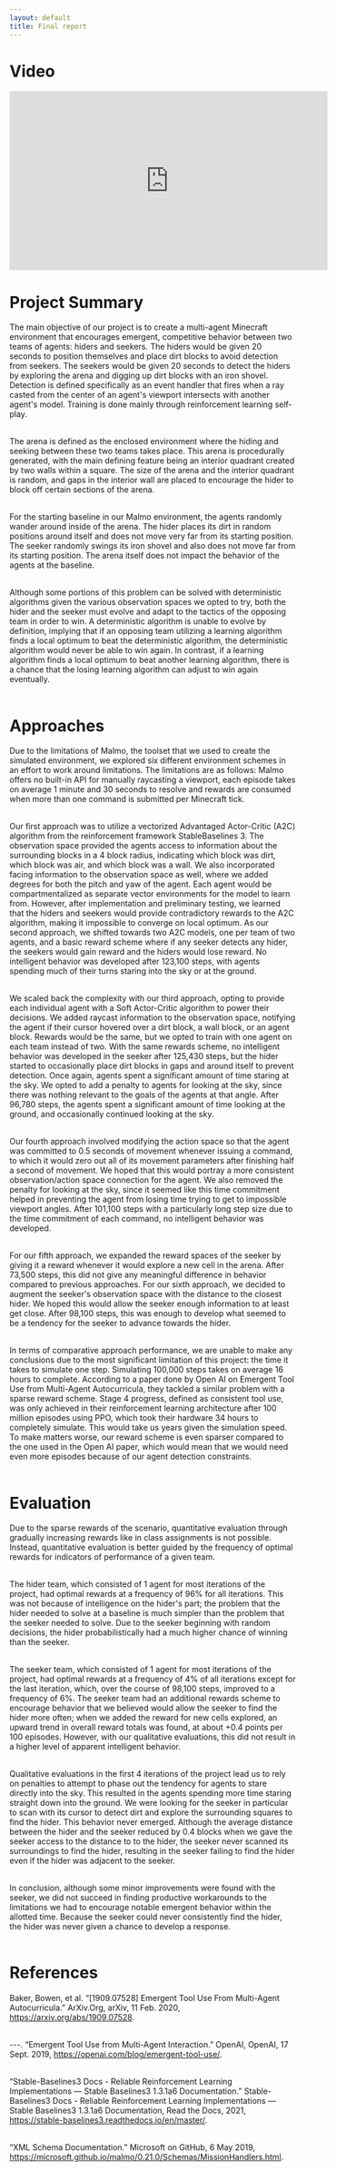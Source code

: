 ```yaml
---
layout: default
title: Final report
---
```



# Video
<p align="center">
  <iframe width="560" height="315" src="https://www.youtube.com/embed/SwRPLrt1Y5A" frameborder="0" allow="accelerometer; autoplay;clipboard-write; encrypted-media; gyroscope; picture-in-picture" allowfullscreen></iframe>
</p>

# Project Summary
The main objective of our project is to create a multi-agent Minecraft environment that encourages emergent, competitive behavior between two teams of agents: hiders and seekers. The hiders would be given 20 seconds to position themselves and place dirt blocks to avoid detection from seekers. The seekers would be given 20 seconds to detect the hiders by exploring the arena and digging up dirt blocks with an iron shovel. Detection is defined specifically as an event handler that fires when a ray casted from the center of an agent's viewport intersects with another agent's model. Training is done mainly through reinforcement learning self-play. <br/> <br/>

The arena is defined as the enclosed environment where the hiding and seeking between these two teams takes place. This arena is procedurally generated, with the main defining feature being an interior quadrant created by two walls within a square. The size of the arena and the interior quadrant is random, and gaps in the interior wall are placed to encourage the hider to block off certain sections of the arena. <br/> <br/>

For the starting baseline in our Malmo environment, the agents randomly wander around inside of the arena. The hider places its dirt in random positions around itself and does not move very far from its starting position. The seeker randomly swings its iron shovel and also does not move far from its starting position. The arena itself does not impact the behavior of the agents at the baseline. <br/> <br/>

Although some portions of this problem can be solved with deterministic algorithms given the various observation spaces we opted to try, both the hider and the seeker must evolve and adapt to the tactics of the opposing team in order to win. A deterministic algorithm is unable to evolve by definition, implying that if an opposing team utilizing a learning algorithm finds a local optimum to beat the deterministic algorithm, the deterministic algorithm would never be able to win again. In contrast, if a learning algorithm finds a local optimum to beat another learning algorithm, there is a chance that the losing learning algorithm can adjust to win again eventually. <br/> <br/>


# Approaches

Due to the limitations of Malmo, the toolset that we used to create the simulated environment, we explored six different environment schemes in an effort to work around limitations. The limitations are as follows: Malmo offers no built-in API for manually raycasting a viewport, each episode takes on average 1 minute and 30 seconds to resolve and rewards are consumed when more than one command is submitted per Minecraft tick. <br/><br/>

Our first approach was to utilize a vectorized Advantaged Actor-Critic (A2C) algorithm from the reinforcement framework StableBaselines 3. The observation space provided the agents access to information about the surrounding blocks in a 4 block radius, indicating which block was dirt, which block was air, and which block was a wall. We also incorporated facing information to the observation space as well, where we added degrees for both the pitch and yaw of the agent. Each agent would be compartmentalized as separate vector environments for the model to learn from. However, after implementation and preliminary testing, we learned that the hiders and seekers would provide contradictory rewards to the A2C algorithm, making it impossible to converge on local optimum. As our second approach, we shifted towards two A2C models, one per team of two agents, and a basic reward scheme where if any seeker detects any hider, the seekers would gain reward and the hiders would lose reward. No intelligent behavior was developed after 123,100 steps, with agents spending much of their turns staring into the sky or at the ground. <br/><br/>

We scaled back the complexity with our third approach, opting to provide each individual agent with a Soft Actor-Critic algorithm to power their decisions. We added raycast information to the observation space, notifying the agent if their cursor hovered over a dirt block, a wall block, or an agent block. Rewards would be the same, but we opted to train with one agent on each team instead of two. With the same rewards scheme, no intelligent behavior was developed in the seeker after 125,430 steps, but the hider started to occasionally place dirt blocks in gaps and around itself to prevent detection. Once again, agents spent a significant amount of time staring at the sky. We opted to add a penalty to agents for looking at the sky, since there was nothing relevant to the goals of the agents at that angle. After 96,780 steps, the agents spent a significant amount of time looking at the ground, and occasionally continued looking at the sky. <br/><br/>

Our fourth approach involved modifying the action space so that the agent was committed to 0.5 seconds of movement whenever issuing a command, to which it would zero out all of its movement parameters after finishing half a second of movement. We hoped that this would portray a more consistent observation/action space connection for the agent. We also removed the penalty for looking at the sky, since it seemed like this time commitment helped in preventing the agent from losing time trying to get to impossible viewport angles. After 101,100 steps with a particularly long step size due to the time commitment of each command, no intelligent behavior was developed. <br/><br/>

For our fifth approach, we expanded the reward spaces of the seeker by giving it a reward whenever it would explore a new cell in the arena. After 73,500 steps, this did not give any meaningful difference in behavior compared to previous approaches. For our sixth approach, we decided to augment the seeker's observation space with the distance to the closest hider. We hoped this would allow the seeker enough information to at least get close. After 98,100 steps, this was enough to develop what seemed to be a tendency for the seeker to advance towards the hider. <br/><br/>

In terms of comparative approach performance, we are unable to make any conclusions due to the most significant limitation of this project: the time it takes to simulate one step. Simulating 100,000 steps takes on average 16 hours to complete. According to a paper done by Open AI on Emergent Tool Use from Multi-Agent Autocurricula, they tackled a similar problem with a sparse reward scheme. Stage 4 progress, defined as consistent tool use, was only achieved in their reinforcement learning architecture after 100 million episodes using PPO, which took their hardware 34 hours to completely simulate. This would take us years given the simulation speed. To make matters worse, our reward scheme is even sparser compared to the one used in the Open AI paper, which would mean that we would need even more episodes because of our agent detection constraints. <br/><br/>

# Evaluation
Due to the sparse rewards of the scenario, quantitative evaluation through gradually increasing rewards like in class assignments is not possible. Instead, quantitative evaluation is better guided by the frequency of optimal rewards for indicators of performance of a given team. <br/><br/>

The hider team, which consisted of 1 agent for most iterations of the project, had optimal rewards at a frequency of 96% for all iterations. This was not because of intelligence on the hider's part; the problem that the hider needed to solve at a baseline is much simpler than the problem that the seeker needed to solve. Due to the seeker beginning with random decisions, the hider probabilistically had a much higher chance of winning than the seeker. <br/><br/>

The seeker team, which consisted of 1 agent for most iterations of the project, had optimal rewards at a frequency of 4% of all iterations except for the last iteration, which, over the course of 98,100 steps, improved to a frequency of 6%. The seeker team had an additional rewards scheme to encourage behavior that we believed would allow the seeker to find the hider more often; when we added the reward for new cells explored, an upward trend in overall reward totals was found, at about +0.4 points per 100 episodes. However, with our qualitative evaluations, this did not result in a higher level of apparent intelligent behavior. <br/><br/>

Qualitative evaluations in the first 4 iterations of the project lead us to rely on penalties to attempt to phase out the tendency for agents to stare directly into the sky. This resulted in the agents spending more time staring straight down into the ground. We were looking for the seeker in particular to scan with its cursor to detect dirt and explore the surrounding squares to find the hider. This behavior never emerged. Although the average distance between the hider and the seeker reduced by 0.4 blocks when we gave the seeker access to the distance to to the hider, the seeker never scanned its surroundings to find the hider, resulting in the seeker failing to find the hider even if the hider was adjacent to the seeker. <br/><br/>

In conclusion, although some minor improvements were found with the seeker, we did not succeed in finding productive workarounds to the limitations we had to encourage notable emergent behavior within the allotted time. Because the seeker could never consistently find the hider, the hider was never given a chance to develop a response. <br/><br/>
 


# References
Baker, Bowen, et al. “[1909.07528] Emergent Tool Use From Multi-Agent Autocurricula.” ArXiv.Org, arXiv, 11 Feb. 2020, https://arxiv.org/abs/1909.07528. <br/><br/>

---. “Emergent Tool Use from Multi-Agent Interaction.” OpenAI, OpenAI, 17 Sept. 2019, https://openai.com/blog/emergent-tool-use/. <br/><br/>

“Stable-Baselines3 Docs - Reliable Reinforcement Learning Implementations — Stable Baselines3 1.3.1a6 Documentation.” Stable-Baselines3 Docs - Reliable Reinforcement Learning Implementations — Stable Baselines3 1.3.1a6 Documentation, Read the Docs, 2021, https://stable-baselines3.readthedocs.io/en/master/. <br/><br/>
 
“XML Schema Documentation.” Microsoft on GitHub, 6 May 2019, https://microsoft.github.io/malmo/0.21.0/Schemas/MissionHandlers.html. <br/><br/>

